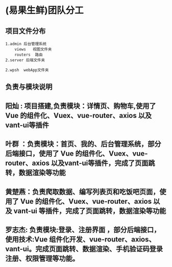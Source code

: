 

# (易果生鲜)团队分工

## 项目文件分布

    1.admin 后台管理系统
        views   视图文件夹
        routers  路由
    2.server 后端文件夹

    2.wpsh  webApp文件夹
## 负责与模块说明

## 阳灿  : 项目搭建,负责模块：详情页、购物车,使用了 Vue 的组件化、Vuex、vue-router、axios 以及vant-ui等插件

## 叶群  ：负责模块：首页、我的、后台管理系统，部分后端接口，使用了 Vue 的组件化、Vuex、vue-router、axios 以及vant-ui等插件，完成了页面跳转，数据渲染等功能 

## 黄楚燕：负责爬取数据、编写列表页和吃饭吧页面，使用了 Vue 的组件化、Vuex、vue-router、axios 以及 vant-ui 等插件，完成了页面跳转，数据渲染等功能

## 罗志杰: 负责模块:登录、注册界面 ，部分后端接口，使用技术:Vue 组件化开发、vue-router、axios、vant-ui。完成页面跳转、数据渲染、手机验证码登录注册、权限管理等功能。

